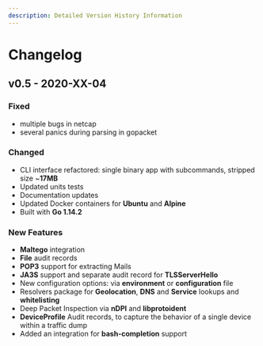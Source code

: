 ```yaml
---
description: Detailed Version History Information
---
```


# Changelog

## v0.5 - 2020-XX-04

### Fixed

* multiple bugs in netcap
* several panics during parsing in gopacket 

### Changed

* CLI interface refactored: single binary app with subcommands, stripped size ~**17MB**
* Updated units tests
* Documentation updates
* Updated Docker containers for **Ubuntu** and **Alpine**
* Built with **Go 1.14.2**

### New Features

* **Maltego** integration
* **File** audit records
* **POP3** support for extracting Mails
* **JA3S** support and separate audit record for **TLSServerHello**
* New configuration options: via **environment** or **configuration** file
* Resolvers package for **Geolocation**, **DNS** and **Service** lookups and **whitelisting**
* Deep Packet Inspection via **nDPI** and **libprotoident**
* **DeviceProfile** Audit records, to capture the behavior of a single device within a traffic dump
* Added an integration for **bash-completion** support



